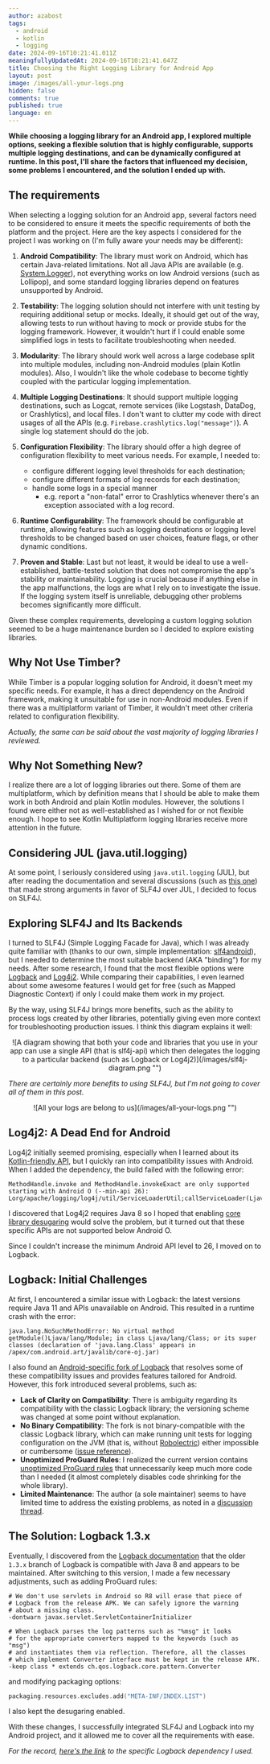 ```yaml
---
author: azabost
tags:
  - android
  - kotlin
  - logging
date: 2024-09-16T10:21:41.011Z
meaningfullyUpdatedAt: 2024-09-16T10:21:41.647Z
title: Choosing the Right Logging Library for Android App
layout: post
image: /images/all-your-logs.png
hidden: false
comments: true
published: true
language: en
---
```

**While choosing a logging library for an Android app, I explored multiple options, seeking a flexible solution that is highly configurable, supports multiple logging destinations, and can be dynamically configured at runtime. In this post, I'll share the factors that influenced my decision, some problems I encountered, and the solution I ended up with.**

## The requirements

When selecting a logging solution for an Android app, several factors need to be considered to ensure it meets the specific requirements of both the platform and the project. Here are the key aspects I considered for the project I was working on (I'm fully aware your needs may be different):

1. **Android Compatibility**: The library must work on Android, which has certain Java-related limitations. Not all Java APIs are available (e.g. [System.Logger](https://docs.oracle.com/en/java/javase/17/docs/api/java.base/java/lang/System.Logger.html)), not everything works on low Android versions (such as Lollipop), and some standard logging libraries depend on features unsupported by Android.

2. **Testability**: The logging solution should not interfere with unit testing by requiring additional setup or mocks. Ideally, it should get out of the way, allowing tests to run without having to mock or provide stubs for the logging framework. However, it wouldn't hurt if I could enable some simplified logs in tests to facilitate troubleshooting when needed.

3. **Modularity**: The library should work well across a large codebase split into multiple modules, including non-Android modules (plain Kotlin modules). Also, I wouldn't like the whole codebase to become tightly coupled with the particular logging implementation.

4. **Multiple Logging Destinations**: It should support multiple logging destinations, such as Logcat, remote services (like Logstash, DataDog, or Crashlytics), and local files. I don't want to clutter my code with direct usages of all the APIs (e.g. `Firebase.crashlytics.log("message")`). A single log statement should do the job.

5. **Configuration Flexibility**: The library should offer a high degree of configuration flexibility to meet various needs. For example, I needed to:

    * configure different logging level thresholds for each destination;
    * configure different formats of log records for each destination;
    * handle some logs in a special manner
        * e.g. report a "non-fatal" error to Crashlytics whenever there's an exception associated with a log record.

6. **Runtime Configurability**: The framework should be configurable at runtime, allowing features such as logging destinations or logging level thresholds to be changed based on user choices, feature flags, or other dynamic conditions.

7. **Proven and Stable**: Last but not least, it would be ideal to use a well-established, battle-tested solution that does not compromise the app's stability or maintainability. Logging is crucial because if anything else in the app malfunctions, the logs are what I rely on to investigate the issue. If the logging system itself is unreliable, debugging other problems becomes significantly more difficult.

Given these complex requirements, developing a custom logging solution seemed to be a huge maintenance burden so I decided to explore existing libraries.

## Why Not Use Timber?

While Timber is a popular logging solution for Android, it doesn't meet my specific needs. For example, it has a direct dependency on the Android framework, making it unsuitable for use in non-Android modules. Even if there was a multiplatform variant of Timber, it wouldn't meet other criteria related to configuration flexibility.

_Actually, the same can be said about the vast majority of logging libraries I reviewed._

## Why Not Something New?

I realize there are a lot of logging libraries out there. Some of them are multiplatform, which by definition means that I should be able to make them work in both Android and plain Kotlin modules. However, the solutions I found were either not as well-established as I wished for or not flexible enough. I hope to see Kotlin Multiplatform logging libraries receive more attention in the future.

## Considering JUL (java.util.logging)

At some point, I seriously considered using `java.util.logging` (JUL), but after reading the documentation and several discussions (such as [this one](https://stackoverflow.com/questions/11359187/why-not-use-java-util-logging)) that made strong arguments in favor of SLF4J over JUL, I decided to focus on SLF4J.

## Exploring SLF4J and Its Backends

I turned to SLF4J (Simple Logging Facade for Java), which I was already quite familiar with (thanks to our own, simple implementation: [slf4android](https://github.com/bright/slf4android)), but I needed to determine the most suitable backend (AKA "binding") for my needs. After some research, I found that the most flexible options were [Logback](https://logback.qos.ch/index.html) and [Log4j2](https://logging.apache.org/log4j/2.12.x/). While comparing their capabilities, I even learned about some awesome features I would get for free (such as Mapped Diagnostic Context) if only I could make them work in my project.

By the way, using SLF4J brings more benefits, such as the ability to process logs created by other libraries, potentially giving even more context for troubleshooting production issues. I think this diagram explains it well:

<center><div className="image">![A diagram showing that both your code and libraries that you use in your app can use a single API (that is slf4j-api) which then delegates the logging to a particular backend (such as Logback or Log4j2)](/images/slf4j-diagram.png "")</div></center>

_There are certainly more benefits to using SLF4J, but I'm not going to cover all of them in this post._

<center><div className="image">![All your logs are belong to us](/images/all-your-logs.png "")</div></center>

## Log4j2: A Dead End for Android

Log4j2 initially seemed promising, especially when I learned about its [Kotlin-friendly API](https://logging.apache.org/log4j/kotlin/index.html), but I quickly ran into compatibility issues with Android. When I added the dependency, the build failed with the following error:

```
MethodHandle.invoke and MethodHandle.invokeExact are only supported starting with Android O (--min-api 26): Lorg/apache/logging/log4j/util/ServiceLoaderUtil;callServiceLoader(Ljava/lang/invoke/MethodHandles$Lookup;Ljava/lang/Class;Ljava/lang/ClassLoader;Z)Ljava/lang/Iterable;
```

I discovered that Log4j2 requires Java 8 so I hoped that enabling [core library desugaring](https://developer.android.com/studio/write/java8-support) would solve the problem, but it turned out that these specific APIs are not supported below Android O.

Since I couldn't increase the minimum Android API level to 26, I moved on to Logback.

## Logback: Initial Challenges

At first, I encountered a similar issue with Logback: the latest versions require Java 11 and APIs unavailable on Android. This resulted in a runtime crash with the error:

```
java.lang.NoSuchMethodError: No virtual method getModule()Ljava/lang/Module; in class Ljava/lang/Class; or its super classes (declaration of 'java.lang.Class' appears in /apex/com.android.art/javalib/core-oj.jar)
```

I also found an [Android-specific fork of Logback](https://github.com/tony19/logback-android) that resolves some of these compatibility issues and provides features tailored for Android. However, this fork introduced several problems, such as:

* **Lack of Clarity on Compatibility**: There is ambiguity regarding its compatibility with the classic Logback library; the versioning scheme was changed at some point without explanation.
* **No Binary Compatibility**: The fork is not binary-compatible with the classic Logback library, which can make running unit tests for logging configuration on the JVM (that is, without [Robolectric](https://robolectric.org/)) either impossible or cumbersome ([issue reference](https://github.com/tony19/logback-android/issues/365)).
* **Unoptimized ProGuard Rules**: I realized the current version contains [unoptimized ProGuard rules](https://github.com/tony19/logback-android/blob/d6ed2017fb87e30e8b32d794523ac29c24123c87/logback-android/consumer-rules.pro) that unnecessarily keep much more code than I needed (it almost completely disables code shrinking for the whole library).
* **Limited Maintenance**: The author (a sole maintainer) seems to have limited time to address the existing problems, as noted in a [discussion thread](https://github.com/tony19/logback-android/discussions/329).

## The Solution: Logback 1.3.x

Eventually, I discovered from the [Logback documentation](https://logback.qos.ch/dependencies.html) that the older `1.3.x` branch of Logback is compatible with Java 8 and appears to be maintained. After switching to this version, I made a few necessary adjustments, such as adding ProGuard rules:

```proguard
# We don't use servlets in Android so R8 will erase that piece of
# Logback from the release APK. We can safely ignore the warning
# about a missing class.
-dontwarn javax.servlet.ServletContainerInitializer

# When Logback parses the log patterns such as "%msg" it looks
# for the appropriate converters mapped to the keywords (such as "msg")
# and instantiates them via reflection. Therefore, all the classes
# which implement Converter interface must be kept in the release APK.
-keep class * extends ch.qos.logback.core.pattern.Converter
```

and modifying packaging options:

```kotlin
packaging.resources.excludes.add("META-INF/INDEX.LIST")
```

I also kept the desugaring enabled.

With these changes, I successfully integrated SLF4J and Logback into my Android project, and it allowed me to cover all the requirements with ease.

_For the record, [here's the link](https://mvnrepository.com/artifact/ch.qos.logback/logback-classic/1.3.14) to the specific Logback dependency I used._